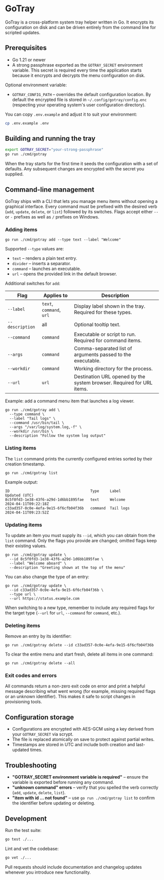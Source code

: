 # GoTray

GoTray is a cross-platform system tray helper written in Go. It encrypts its configuration on disk and can be driven entirely from the command line for scripted updates.

## Prerequisites

* Go 1.21 or newer
* A strong passphrase exported as the `GOTRAY_SECRET` environment variable. This secret is required every time the application starts because it encrypts and decrypts the menu configuration on disk.

Optional environment variable:

* `GOTRAY_CONFIG_PATH` – overrides the default configuration location. By default the encrypted file is stored in `~/.config/gotray/config.enc` (respecting your operating system's user configuration directory).

You can copy `.env.example` and adjust it to suit your environment:

```bash
cp .env.example .env
```

## Building and running the tray

```bash
export GOTRAY_SECRET="your-strong-passphrase"
go run ./cmd/gotray
```

When the tray starts for the first time it seeds the configuration with a set of defaults. Any subsequent changes are encrypted with the secret you supplied.

## Command-line management

GoTray ships with a CLI that lets you manage menu items without opening a graphical interface. Every command must be prefixed with the desired verb (`add`, `update`, `delete`, or `list`) followed by its switches. Flags accept either `--` or `-` prefixes as well as `/` prefixes on Windows.

### Adding items

```
go run ./cmd/gotray add --type text --label "Welcome"
```

Supported `--type` values are:

* `text` – renders a plain text entry.
* `divider` – inserts a separator.
* `command` – launches an executable.
* `url` – opens the provided link in the default browser.

Additional switches for `add`:

| Flag | Applies to | Description |
| ---- | ---------- | ----------- |
| `--label` | `text`, `command`, `url` | Display label shown in the tray. Required for these types. |
| `--description` | all | Optional tooltip text. |
| `--command` | `command` | Executable or script to run. Required for command items. |
| `--args` | `command` | Comma-separated list of arguments passed to the executable. |
| `--workdir` | `command` | Working directory for the process. |
| `--url` | `url` | Destination URL opened by the system browser. Required for URL items. |

Example: add a command menu item that launches a log viewer.

```
go run ./cmd/gotray add \
  --type command \
  --label "Tail logs" \
  --command /usr/bin/tail \
  --args "/var/log/system.log,-f" \
  --workdir /usr/bin \
  --description "Follow the system log output"
```

### Listing items

The `list` command prints the currently configured entries sorted by their creation timestamp.

```
go run ./cmd/gotray list
```

Example output:

```
ID                                     Type     Label                Updated (UTC)
8c5f0fd3-1e38-43f6-a29d-1d6bb1895fae   text     Welcome              2024-04-11T09:22:18Z
c33ad357-0c0e-4efa-9e15-6f6cfb04f36b   command  Tail logs            2024-04-11T09:23:52Z
```

### Updating items

To update an item you must supply its `--id`, which you can obtain from the `list` command. Only the flags you provide are changed; omitted flags keep their existing values.

```
go run ./cmd/gotray update \
  --id 8c5f0fd3-1e38-43f6-a29d-1d6bb1895fae \
  --label "Welcome aboard" \
  --description "Greeting shown at the top of the menu"
```

You can also change the type of an entry:

```
go run ./cmd/gotray update \
  --id c33ad357-0c0e-4efa-9e15-6f6cfb04f36b \
  --type url \
  --url https://status.example.com
```

When switching to a new type, remember to include any required flags for the target type (`--url` for `url`, `--command` for `command`, etc.).

### Deleting items

Remove an entry by its identifier:

```
go run ./cmd/gotray delete --id c33ad357-0c0e-4efa-9e15-6f6cfb04f36b
```

To clear the entire menu and start fresh, delete all items in one command:

```
go run ./cmd/gotray delete --all
```

### Exit codes and errors

All commands return a non-zero exit code on error and print a helpful message describing what went wrong (for example, missing required flags or an unknown identifier). This makes it safe to script changes in provisioning tools.

## Configuration storage

* Configurations are encrypted with AES-GCM using a key derived from your `GOTRAY_SECRET` via scrypt.
* The file is replaced atomically on save to protect against partial writes.
* Timestamps are stored in UTC and include both creation and last-updated times.

## Troubleshooting

* **"GOTRAY_SECRET environment variable is required"** – ensure the variable is exported before running any command.
* **"unknown command" errors** – verify that you spelled the verb correctly (`add`, `update`, `delete`, `list`).
* **"item with id ... not found"** – use `go run ./cmd/gotray list` to confirm the identifier before updating or deleting.

## Development

Run the test suite:

```bash
go test ./...
```

Lint and vet the codebase:

```bash
go vet ./...
```

Pull requests should include documentation and changelog updates whenever you introduce new functionality.
